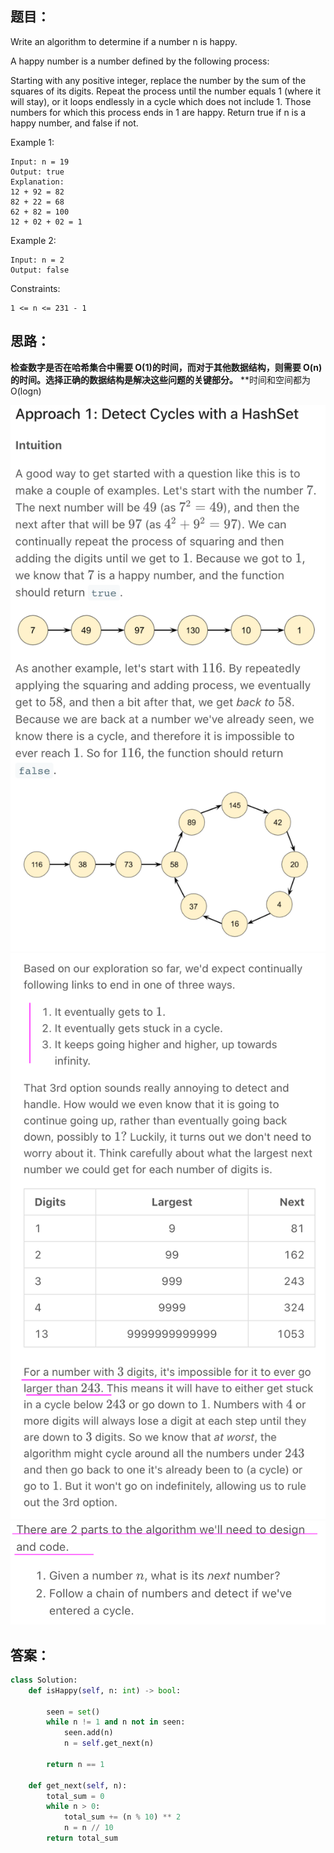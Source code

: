 ## 题目：
Write an algorithm to determine if a number n is happy.

A happy number is a number defined by the following process:

Starting with any positive integer, replace the number by the sum of the squares of its digits.
Repeat the process until the number equals 1 (where it will stay), or it loops endlessly in a cycle which does not include 1.
Those numbers for which this process ends in 1 are happy.
Return true if n is a happy number, and false if not.


Example 1:
```
Input: n = 19
Output: true
Explanation:
12 + 92 = 82
82 + 22 = 68
62 + 82 = 100
12 + 02 + 02 = 1
```
Example 2:
```
Input: n = 2
Output: false
``` 

Constraints:
```
1 <= n <= 231 - 1
```

## 思路：
**检查数字是否在哈希集合中需要 O(1)的时间，而对于其他数据结构，则需要 O(n)的时间。选择正确的数据结构是解决这些问题的关键部分。**
**时间和空间都为O(logn)

![a](https://github.com/SSRRBB/Leetcode/blob/main/Images/280.png)
![a](https://github.com/SSRRBB/Leetcode/blob/main/Images/281.png)
![a](https://github.com/SSRRBB/Leetcode/blob/main/Images/282.png)



## 答案：
```python
class Solution:
    def isHappy(self, n: int) -> bool:

        seen = set()
        while n != 1 and n not in seen:
            seen.add(n)
            n = self.get_next(n)

        return n == 1
    
    def get_next(self, n):
        total_sum = 0
        while n > 0:
            total_sum += (n % 10) ** 2
            n = n // 10
        return total_sum

```

